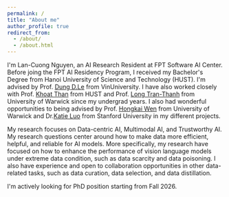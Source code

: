 ```yaml
---
permalink: /
title: "About me"
author_profile: true
redirect_from: 
  - /about/
  - /about.html
---
```


I'm Lan-Cuong Nguyen, an AI Research Resident at FPT Software AI Center. Before joing the FPT AI Residency Program, I received my Bachelor's Degree from Hanoi University of Science and Technology (HUST). I'm advised by Prof. [Dung D.Le](https://andrew-dungle.github.io) from VinUniversity. I have also worked closely with Prof. [Khoat Than](https://users.soict.hust.edu.vn/khoattq/) from HUST and Prof. [Long Tran-Thanh](https://warwick.ac.uk/fac/sci/dcs/people/long_tran-thanh/) from University of Warwick since my undergrad years. I also had wonderful opportunities to being advised by Prof. [Hongkai Wen](https://hongkaiw.github.io/) from University of Warwick and Dr.[Katie Luo](https://www.cs.cornell.edu/~katieluo/) from Stanford University in my different projects.

My research focuses on Data-centric AI, Multimodal AI, and Trustworthy AI. My research questions center around how to make data more efficient, helpful, and reliable for AI models. More specifically, my research have focused on how to enhance the performance of vision language models under extreme data condition, such as data scarcity and data poisoning. I also have experience and open to collaboration opportunities in other data-related tasks, such as data curation, data selection, and data distillation.

I'm actively looking for PhD position starting from Fall 2026.